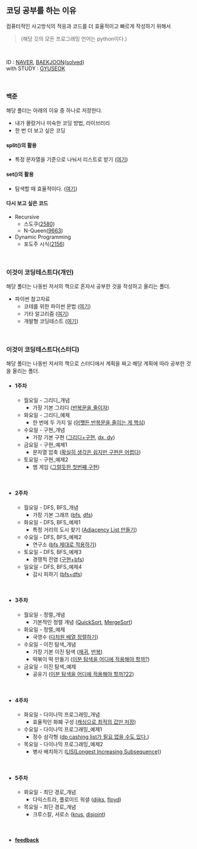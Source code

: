 ## 코딩 공부를 하는 이유
컴퓨터적인 사고방식의 적응과 코드를 더 효율적이고 빠르게 작성하기 위해서
>(해당 깃의 모든 프로그래밍 언어는 python이다.)
<br>

ID : [NAVER](https://blog.naver.com/wockd9600), [BAEKJOON](https://www.acmicpc.net/user/wockd9600)([solved](https://solved.ac/profile/wockd9600))
<br>
with STUDY : [GYUSEOK](https://github.com/Gyu-Seok0/python-for-coding-test)

<br>

### 백준
해당 폴더는 아래의 이유 중 하나로 저장한다.
* 내가 몰랐거나 미숙한 코딩 방법, 라이브러리
* 한 번 더 보고 싶은 코딩

#### split()의 활용
* 특정 문자열을 기준으로 나눠서 리스트로 받기 ([여기](https://github.com/wockd9600/algorithm_practice/blob/main/%EB%B0%B1%EC%A4%80/split()%EC%9D%98%20%ED%99%9C%EC%9A%A9/1541.%20%EC%9E%83%EC%96%B4%EB%B2%84%EB%A6%B0%20%EA%B4%84%ED%98%B8.py))

#### set()의 활용
* 탐색할 때 효율적이다. ([여기](https://github.com/wockd9600/algorithm_practice/blob/main/%EB%B0%B1%EC%A4%80/set()%EC%9D%98%20%ED%99%9C%EC%9A%A9/2%20%EB%B6%80%ED%92%88%20%EC%B0%BE%EA%B8%B0(set).py))

#### 다시 보고 싶은 코드
* Recursive
  * 스도쿠([2580](https://github.com/wockd9600/algorithm_practice/blob/main/%EB%B0%B1%EC%A4%80/%ED%95%9C%20%EB%B2%88%20%EB%8D%94%20%EB%B3%B4%EA%B3%A0%20%EC%8B%B6%EC%9D%80%20%EB%AC%B8%EC%A0%9C/Recursive/2580%EB%B2%88%20%EC%8A%A4%EB%8F%84%EC%BF%A0.py))
  * N-Queen([9663](https://github.com/wockd9600/algorithm_practice/blob/main/%EB%B0%B1%EC%A4%80/%ED%95%9C%20%EB%B2%88%20%EB%8D%94%20%EB%B3%B4%EA%B3%A0%20%EC%8B%B6%EC%9D%80%20%EB%AC%B8%EC%A0%9C/Recursive/9663%EB%B2%88%20N-Queen.py))
* Dynamic Programming
  * 포도주 시식([2156](https://github.com/wockd9600/algorithm_practice/blob/main/%EB%B0%B1%EC%A4%80/%ED%95%9C%20%EB%B2%88%20%EB%8D%94%20%EB%B3%B4%EA%B3%A0%20%EC%8B%B6%EC%9D%80%20%EB%AC%B8%EC%A0%9C/Dynamic%20Programming/2156%EB%B2%88%20%ED%8F%AC%EB%8F%84%EC%A3%BC%20%EC%8B%9C%EC%8B%9D.py))

<br>

### 이것이 코딩테스트다(개인)
해당 폴더는 나동빈 저서의 책으로 혼자서 공부한 것을 작성하고 올리는 폴더.

* 파이썬 참고자료
  * 코테를 위한 파이썬 문법 ([여기](https://github.com/wockd9600/algorithm_practice/blob/main/%EC%9D%B4%EA%B2%83%EC%9D%B4%20%EC%BD%94%EB%94%A9%ED%85%8C%EC%8A%A4%ED%8A%B8%EB%8B%A4(%EA%B0%9C%EC%9D%B8)/%EC%B0%B8%EA%B3%A0/%EC%BD%94%ED%85%8C%EB%A5%BC%20%EC%9C%84%ED%95%9C%20%ED%8C%8C%EC%9D%B4%EC%8D%AC%20%EB%AC%B8%EB%B2%95.py))
  * 기타 알고리즘 ([여기](https://github.com/wockd9600/algorithm_practice/blob/main/%EC%9D%B4%EA%B2%83%EC%9D%B4%20%EC%BD%94%EB%94%A9%ED%85%8C%EC%8A%A4%ED%8A%B8%EB%8B%A4(%EA%B0%9C%EC%9D%B8)/%EC%B0%B8%EA%B3%A0/%EA%B8%B0%ED%83%80%20%EC%95%8C%EA%B3%A0%EB%A6%AC%EC%A6%98.py))
  * 개발형 코딩테스트 ([여기](https://github.com/wockd9600/algorithm_practice/blob/main/%EC%9D%B4%EA%B2%83%EC%9D%B4%20%EC%BD%94%EB%94%A9%ED%85%8C%EC%8A%A4%ED%8A%B8%EB%8B%A4(%EA%B0%9C%EC%9D%B8)/%EC%B0%B8%EA%B3%A0/%EA%B0%9C%EB%B0%9C%ED%98%95%20%EC%BD%94%EB%94%A9%ED%85%8C%EC%8A%A4%ED%8A%B8(%EC%9E%91%EC%84%B1%EC%A4%91).py))

<br>

### 이것이 코딩테스트다(스터디)
해당 폴더는 나동빈 저서의 책으로 스터디에서 계획을 짜고 해당 계획에 따라 공부한 것을 올리는 폴더.

* #### 1주차
  * 월요일 - 그리디_개념
    * 가장 기본 그리디 ([반복문을 줄이자](https://github.com/wockd9600/algorithm_practice/blob/main/%EC%9D%B4%EA%B2%83%EC%9D%B4%20%EC%BD%94%EB%94%A9%ED%85%8C%EC%8A%A4%ED%8A%B8%EB%8B%A4(%EC%8A%A4%ED%84%B0%EB%94%94)/1%EC%A3%BC%EC%B0%A8/%EC%9B%94%5B%EA%B7%B8%EB%A6%AC%EB%94%94_%EA%B0%9C%EB%85%90%5D/4.%201%EC%9D%B4%20%EB%90%A0%20%EB%95%8C%EA%B9%8C%EC%A7%80.py))
  * 화요일 - 그리디_예제
    * 한 번에 두 가지 일 ([어쨋든 반복문을 줄이는 게 핵심](https://github.com/wockd9600/algorithm_practice/blob/main/%EC%9D%B4%EA%B2%83%EC%9D%B4%20%EC%BD%94%EB%94%A9%ED%85%8C%EC%8A%A4%ED%8A%B8%EB%8B%A4(%EC%8A%A4%ED%84%B0%EB%94%94)/1%EC%A3%BC%EC%B0%A8/%ED%99%94%5B%EA%B7%B8%EB%A6%AC%EB%94%94_%EC%98%88%EC%A0%9C%5D/3.%20%EB%AC%B8%EC%9E%90%EC%97%B4%20%EB%92%A4%EC%A7%91%EA%B8%B0.py))
  * 수요일 - 구현_개념
    * 가장 기본 구현 ([그리디+구현](https://github.com/wockd9600/algorithm_practice/blob/main/%EC%9D%B4%EA%B2%83%EC%9D%B4%20%EC%BD%94%EB%94%A9%ED%85%8C%EC%8A%A4%ED%8A%B8%EB%8B%A4(%EC%8A%A4%ED%84%B0%EB%94%94)/1%EC%A3%BC%EC%B0%A8/%EC%88%98%5B%EA%B5%AC%ED%98%84_%EA%B0%9C%EB%85%90%5D/2.%20%EC%8B%9C%EA%B0%81(2).py), [dx, dy](https://github.com/wockd9600/algorithm_practice/blob/main/%EC%9D%B4%EA%B2%83%EC%9D%B4%20%EC%BD%94%EB%94%A9%ED%85%8C%EC%8A%A4%ED%8A%B8%EB%8B%A4(%EC%8A%A4%ED%84%B0%EB%94%94)/1%EC%A3%BC%EC%B0%A8/%EC%88%98%5B%EA%B5%AC%ED%98%84_%EA%B0%9C%EB%85%90%5D/3.%20%EC%83%81%ED%95%98%EC%A2%8C%EC%9A%B0.py))
  * 금요일 - 구현_예제1
    * 문자열 압축 ([확실히 생각은 쉽지만 구현은 어렵다](https://github.com/wockd9600/algorithm_practice/blob/main/%EC%9D%B4%EA%B2%83%EC%9D%B4%20%EC%BD%94%EB%94%A9%ED%85%8C%EC%8A%A4%ED%8A%B8%EB%8B%A4(%EC%8A%A4%ED%84%B0%EB%94%94)/1%EC%A3%BC%EC%B0%A8/%EA%B8%88%5B%EA%B5%AC%ED%98%84_%EC%98%88%EC%A0%9C1%5D/9.%20%EB%AC%B8%EC%9E%90%EC%97%B4%20%EC%95%95%EC%B6%95.py))
  * 토요일 - 구현_예제2
    * 뱀 게임 ([그럴듯한 첫번째 구현](https://github.com/wockd9600/algorithm_practice/blob/main/%EC%9D%B4%EA%B2%83%EC%9D%B4%20%EC%BD%94%EB%94%A9%ED%85%8C%EC%8A%A4%ED%8A%B8%EB%8B%A4(%EC%8A%A4%ED%84%B0%EB%94%94)/1%EC%A3%BC%EC%B0%A8/%ED%86%A0%5B%EA%B5%AC%ED%98%84_%EC%98%88%EC%A0%9C2%5D(%EB%AF%B8%EC%99%84%EC%84%B1)/3190%EB%B2%88%20%EB%B1%80.py))
    
<br>

* #### 2주차
  * 월요일 - DFS, BFS_개념
    * 가장 기본 그래프 ([bfs](https://github.com/wockd9600/algorithm_practice/blob/main/%EC%9D%B4%EA%B2%83%EC%9D%B4%20%EC%BD%94%EB%94%A9%ED%85%8C%EC%8A%A4%ED%8A%B8%EB%8B%A4(%EC%8A%A4%ED%84%B0%EB%94%94)/2%EC%A3%BC%EC%B0%A8/%EC%9B%94%5BDFS%2C%20BFS_%EA%B0%9C%EB%85%90%5D/3.%20bfs.py), [dfs](https://github.com/wockd9600/algorithm_practice/blob/main/%EC%9D%B4%EA%B2%83%EC%9D%B4%20%EC%BD%94%EB%94%A9%ED%85%8C%EC%8A%A4%ED%8A%B8%EB%8B%A4(%EC%8A%A4%ED%84%B0%EB%94%94)/2%EC%A3%BC%EC%B0%A8/%EC%9B%94%5BDFS%2C%20BFS_%EA%B0%9C%EB%85%90%5D/3.%20dfs.py))
  * 화요일 - DFS, BFS_예제1
    * 특정 거리의 도시 찾기 ([Adjacency List 만들기](https://github.com/wockd9600/algorithm_practice/blob/main/%EC%9D%B4%EA%B2%83%EC%9D%B4%20%EC%BD%94%EB%94%A9%ED%85%8C%EC%8A%A4%ED%8A%B8%EB%8B%A4(%EC%8A%A4%ED%84%B0%EB%94%94)/2%EC%A3%BC%EC%B0%A8/%ED%99%94%5BDFS%2C%20BFS_%EC%98%88%EC%A0%9C1%5D/15.%20%ED%8A%B9%EC%A0%95%20%EA%B1%B0%EB%A6%AC%EC%9D%98%20%EB%8F%84%EC%8B%9C%20%EC%B0%BE%EA%B8%B0.py))
  * 수요일 - DFS, BFS_예제2
    * 연구소 ([bfs 제대로 적용하기](https://github.com/wockd9600/algorithm_practice/blob/main/%EC%9D%B4%EA%B2%83%EC%9D%B4%20%EC%BD%94%EB%94%A9%ED%85%8C%EC%8A%A4%ED%8A%B8%EB%8B%A4(%EC%8A%A4%ED%84%B0%EB%94%94)/2%EC%A3%BC%EC%B0%A8/%EC%88%98%5BDFS%2C%20BFS_%EC%98%88%EC%A0%9C2%5D/16.%20%EC%97%B0%EA%B5%AC%EC%86%8C(1).py))
  * 토요일 - DFS, BFS_예제3
    * 경쟁적 전염 ([구현+bfs](https://github.com/wockd9600/algorithm_practice/blob/main/%EC%9D%B4%EA%B2%83%EC%9D%B4%20%EC%BD%94%EB%94%A9%ED%85%8C%EC%8A%A4%ED%8A%B8%EB%8B%A4(%EC%8A%A4%ED%84%B0%EB%94%94)/2%EC%A3%BC%EC%B0%A8/%ED%86%A0%5BDFS%2C%20BFS_%EC%98%88%EC%A0%9C3%5D/17.%20%EA%B2%BD%EC%9F%81%EC%A0%81%20%EC%A0%84%EC%97%BC(1).py))
  * 일요일 - DFS, BFS_예제4
    * 감시 피하기 ([bfs+dfs](https://github.com/wockd9600/algorithm_practice/blob/main/%EC%9D%B4%EA%B2%83%EC%9D%B4%20%EC%BD%94%EB%94%A9%ED%85%8C%EC%8A%A4%ED%8A%B8%EB%8B%A4(%EC%8A%A4%ED%84%B0%EB%94%94)/2%EC%A3%BC%EC%B0%A8/%EC%9D%BC%5BDFS%2C%20BFS_%EC%98%88%EC%A0%9C4%5D/20.%20%EA%B0%90%EC%8B%9C%20%ED%94%BC%ED%95%98%EA%B8%B0.py))
  
<br>

* #### 3주차
  * 월요일 - 정렬_개념
    * 기본적인 정렬 개념 ([QuickSort](https://github.com/wockd9600/algorithm_practice/blob/main/%EC%9D%B4%EA%B2%83%EC%9D%B4%20%EC%BD%94%EB%94%A9%ED%85%8C%EC%8A%A4%ED%8A%B8%EB%8B%A4(%EC%8A%A4%ED%84%B0%EB%94%94)/3%EC%A3%BC%EC%B0%A8/%EC%9B%94%5B%EC%A0%95%EB%A0%AC_%EA%B0%9C%EB%85%90%5D/%ED%80%B5%20%EC%A0%95%EB%A0%AC(py.ver).py), [MergeSort](https://github.com/wockd9600/algorithm_practice/blob/main/%EC%9D%B4%EA%B2%83%EC%9D%B4%20%EC%BD%94%EB%94%A9%ED%85%8C%EC%8A%A4%ED%8A%B8%EB%8B%A4(%EC%8A%A4%ED%84%B0%EB%94%94)/3%EC%A3%BC%EC%B0%A8/%EC%9B%94%5B%EC%A0%95%EB%A0%AC_%EA%B0%9C%EB%85%90%5D/mergesort.py))
  * 화요일 - 정렬_예제
    * 국영수 ([다차원 배열 정렬하기](https://github.com/wockd9600/algorithm_practice/blob/main/%EC%9D%B4%EA%B2%83%EC%9D%B4%20%EC%BD%94%EB%94%A9%ED%85%8C%EC%8A%A4%ED%8A%B8%EB%8B%A4(%EC%8A%A4%ED%84%B0%EB%94%94)/3%EC%A3%BC%EC%B0%A8/%ED%99%94%5B%EC%A0%95%EB%A0%AC_%EC%98%88%EC%A0%9C%5D/10825%EB%B2%88%20%EA%B5%AD%EC%98%81%EC%88%98.py))
  * 수요일 - 이진 탐색_개념
    * 가장 기본 이진 탐색 ([재귀](https://github.com/wockd9600/algorithm_practice/blob/main/%EC%9D%B4%EA%B2%83%EC%9D%B4%20%EC%BD%94%EB%94%A9%ED%85%8C%EC%8A%A4%ED%8A%B8%EB%8B%A4(%EC%8A%A4%ED%84%B0%EB%94%94)/3%EC%A3%BC%EC%B0%A8/%EC%88%98%5B%EC%9D%B4%EC%A7%84%20%ED%83%90%EC%83%89_%EA%B0%9C%EB%85%90%5D/1.%20%EC%9D%B4%EC%A7%84%20%ED%83%90%EC%83%89%20%EC%BD%94%EB%93%9C(%EC%9E%AC%EA%B7%80).py), [반복](https://github.com/wockd9600/algorithm_practice/blob/main/%EC%9D%B4%EA%B2%83%EC%9D%B4%20%EC%BD%94%EB%94%A9%ED%85%8C%EC%8A%A4%ED%8A%B8%EB%8B%A4(%EC%8A%A4%ED%84%B0%EB%94%94)/3%EC%A3%BC%EC%B0%A8/%EC%88%98%5B%EC%9D%B4%EC%A7%84%20%ED%83%90%EC%83%89_%EA%B0%9C%EB%85%90%5D/1.%20%EC%9D%B4%EC%A7%84%20%ED%83%90%EC%83%89%20%EC%BD%94%EB%93%9C(%EB%B0%98%EB%B3%B5).py))
    * 떡볶이 떡 만들기 ([이분 탐색을 어디에 적용해야 할까?](https://github.com/wockd9600/algorithm_practice/blob/main/%EC%9D%B4%EA%B2%83%EC%9D%B4%20%EC%BD%94%EB%94%A9%ED%85%8C%EC%8A%A4%ED%8A%B8%EB%8B%A4(%EC%8A%A4%ED%84%B0%EB%94%94)/3%EC%A3%BC%EC%B0%A8/%EC%88%98%5B%EC%9D%B4%EC%A7%84%20%ED%83%90%EC%83%89_%EA%B0%9C%EB%85%90%5D/3.%20%EB%96%A1%EB%B3%B6%EC%9D%B4%20%EB%96%A1%20%EB%A7%8C%EB%93%A4%EA%B8%B0.py))
  * 금요일 - 이진 탐색_예제
    * 공유기 ([이분 탐색을 어디에 적용해야 할까?22](https://github.com/wockd9600/algorithm_practice/blob/main/%EC%9D%B4%EA%B2%83%EC%9D%B4%20%EC%BD%94%EB%94%A9%ED%85%8C%EC%8A%A4%ED%8A%B8%EB%8B%A4(%EC%8A%A4%ED%84%B0%EB%94%94)/3%EC%A3%BC%EC%B0%A8/%EA%B8%88%5B%EC%9D%B4%EC%A7%84%20%ED%83%90%EC%83%89_%EC%98%88%EC%A0%9C%5D/%EA%B3%B5%EC%9C%A0%EA%B8%B0%20%EC%84%A4%EC%B9%98.py))

<br>

* #### 4주차
  * 화요일 - 다이나믹 프로그래밍_개념
    * 효율적인 화폐 구성 ([캐싱으로 최적의 값만 저장](https://github.com/wockd9600/algorithm_practice/blob/main/%EC%9D%B4%EA%B2%83%EC%9D%B4%20%EC%BD%94%EB%94%A9%ED%85%8C%EC%8A%A4%ED%8A%B8%EB%8B%A4(%EC%8A%A4%ED%84%B0%EB%94%94)/4%EC%A3%BC%EC%B0%A8/%ED%99%94%5B%EB%8B%A4%EC%9D%B4%EB%82%98%EB%AF%B9%20%ED%94%84%EB%A1%9C%EA%B7%B8%EB%9E%98%EB%B0%8D_%EA%B0%9C%EB%85%90%5D/5.%20%ED%9A%A8%EC%9C%A8%EC%A0%81%EC%9D%B8%20%ED%99%94%ED%8F%90%20%EA%B5%AC%EC%84%B1.py))
  * 수요일 - 다이나믹 프로그래밍_예제1
    * 정수 삼각형 ([dp cashing list가 필요 없을 수도 있다.](https://github.com/wockd9600/algorithm_practice/blob/main/%EC%9D%B4%EA%B2%83%EC%9D%B4%20%EC%BD%94%EB%94%A9%ED%85%8C%EC%8A%A4%ED%8A%B8%EB%8B%A4(%EC%8A%A4%ED%84%B0%EB%94%94)/4%EC%A3%BC%EC%B0%A8/%EC%88%98%5B%EB%8B%A4%EC%9D%B4%EB%82%98%EB%AF%B9%20%ED%94%84%EB%A1%9C%EA%B7%B8%EB%9E%98%EB%B0%8D_%EC%98%88%EC%A0%9C1%5D/%EC%A0%95%EC%88%98%20%EC%82%BC%EA%B0%81%ED%98%95.py))
  * 목요일 - 다이나믹 프로그래밍_예제2
    * 병사 배치하기 ([LIS(Longest Increasing Subsequence)](https://github.com/wockd9600/algorithm_practice/blob/main/%EC%9D%B4%EA%B2%83%EC%9D%B4%20%EC%BD%94%EB%94%A9%ED%85%8C%EC%8A%A4%ED%8A%B8%EB%8B%A4(%EC%8A%A4%ED%84%B0%EB%94%94)/4%EC%A3%BC%EC%B0%A8/%EB%AA%A9%5B%EB%8B%A4%EC%9D%B4%EB%82%98%EB%AF%B9%20%ED%94%84%EB%A1%9C%EA%B7%B8%EB%9E%98%EB%B0%8D_%EC%98%88%EC%A0%9C2%5D/%EB%B3%91%EC%82%AC%20%EB%B0%B0%EC%B9%98%ED%95%98%EA%B8%B0.py))
    
<br>

* #### 5주차
  * 화요일 - 최단 경로_개념
    * 다익스트라, 플로이드 워셜 ([dijks](https://github.com/wockd9600/algorithm_practice/blob/main/%EC%9D%B4%EA%B2%83%EC%9D%B4%20%EC%BD%94%EB%94%A9%ED%85%8C%EC%8A%A4%ED%8A%B8%EB%8B%A4(%EC%8A%A4%ED%84%B0%EB%94%94)/5%EC%A3%BC%EC%B0%A8/%ED%99%94%5B%EC%B5%9C%EB%8B%A8%20%EA%B2%BD%EB%A1%9C_%EA%B0%9C%EB%85%90%5D/1.%20dijkstra(heapq).py), [floyd](https://github.com/wockd9600/algorithm_practice/blob/main/%EC%9D%B4%EA%B2%83%EC%9D%B4%20%EC%BD%94%EB%94%A9%ED%85%8C%EC%8A%A4%ED%8A%B8%EB%8B%A4(%EC%8A%A4%ED%84%B0%EB%94%94)/5%EC%A3%BC%EC%B0%A8/%ED%99%94%5B%EC%B5%9C%EB%8B%A8%20%EA%B2%BD%EB%A1%9C_%EA%B0%9C%EB%85%90%5D/Floyd-Warshall%20Algorithm.py))
  * 목요일 - 최단 경로_개념
    * 크루스칼, 서로소 ([krus](https://github.com/wockd9600/algorithm_practice/blob/main/%EC%9D%B4%EA%B2%83%EC%9D%B4%20%EC%BD%94%EB%94%A9%ED%85%8C%EC%8A%A4%ED%8A%B8%EB%8B%A4(%EC%8A%A4%ED%84%B0%EB%94%94)/5%EC%A3%BC%EC%B0%A8/%EB%AA%A9%5B%EA%B7%B8%EB%9E%98%ED%94%84%20%EC%9D%B4%EB%A1%A0_%EA%B0%9C%EB%85%90%5D/Kruskal%20Algorithm.py), [disjoint](https://github.com/wockd9600/algorithm_practice/blob/main/%EC%9D%B4%EA%B2%83%EC%9D%B4%20%EC%BD%94%EB%94%A9%ED%85%8C%EC%8A%A4%ED%8A%B8%EB%8B%A4(%EC%8A%A4%ED%84%B0%EB%94%94)/5%EC%A3%BC%EC%B0%A8/%EB%AA%A9%5B%EA%B7%B8%EB%9E%98%ED%94%84%20%EC%9D%B4%EB%A1%A0_%EA%B0%9C%EB%85%90%5D/disjoint%20sets.py))

<br>

* #### [feedback](https://github.com/wockd9600/algorithm_practice/blob/main/%EC%9D%B4%EA%B2%83%EC%9D%B4%20%EC%BD%94%EB%94%A9%ED%85%8C%EC%8A%A4%ED%8A%B8%EB%8B%A4(%EC%8A%A4%ED%84%B0%EB%94%94)/feedback.py)
